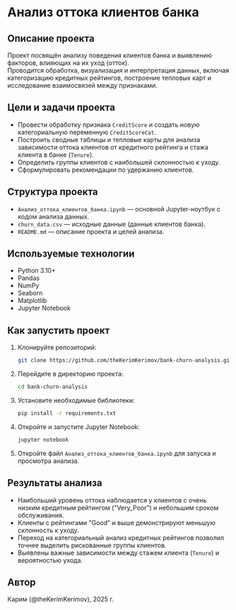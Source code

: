 # Анализ оттока клиентов банка

## Описание проекта

Проект посвящён анализу поведения клиентов банка и выявлению факторов, влияющих на их уход (отток).  
Проводится обработка, визуализация и интерпретация данных, включая категоризацию кредитных рейтингов, построение тепловых карт и исследование взаимосвязей между признаками.

## Цели и задачи проекта

- Провести обработку признака `CreditScore` и создать новую категориальную переменную `CreditScoreCat`.
- Построить сводные таблицы и тепловые карты для анализа зависимости оттока клиентов от кредитного рейтинга и стажа клиента в банке (`Tenure`).
- Определить группы клиентов с наибольшей склонностью к уходу.
- Сформулировать рекомендации по удержанию клиентов.

## Структура проекта

- `Анализ_оттока_клиентов_банка.ipynb` — основной Jupyter-ноутбук с кодом анализа данных.
- `churn_data.csv` — исходные данные (данные клиентов банка).
- `README.md` — описание проекта и целей анализа.

## Используемые технологии

- Python 3.10+
- Pandas
- NumPy
- Seaborn
- Matplotlib
- Jupyter Notebook

## Как запустить проект

1. Клонируйте репозиторий:
    ```bash
    git clone https://github.com/theKerimKerimov/bank-churn-analysis.git
    ```
2. Перейдите в директорию проекта:
    ```bash
    cd bank-churn-analysis
    ```
3. Установите необходимые библиотеки:
    ```bash
    pip install -r requirements.txt
    ```
4. Откройте и запустите Jupyter Notebook:
    ```bash
    jupyter notebook
    ```
5. Откройте файл `Анализ_оттока_клиентов_банка.ipynb` для запуска и просмотра анализа.

## Результаты анализа

- Наибольший уровень оттока наблюдается у клиентов с очень низким кредитным рейтингом ("Very_Poor") и небольшим сроком обслуживания.
- Клиенты с рейтингами "Good" и выше демонстрируют меньшую склонность к уходу.
- Переход на категориальный анализ кредитных рейтингов позволил точнее выделить рискованные группы клиентов.
- Выявлены важные зависимости между стажем клиента (`Tenure`) и вероятностью ухода.

## Автор

Карим (@theKerimKerimov), 2025 г.
